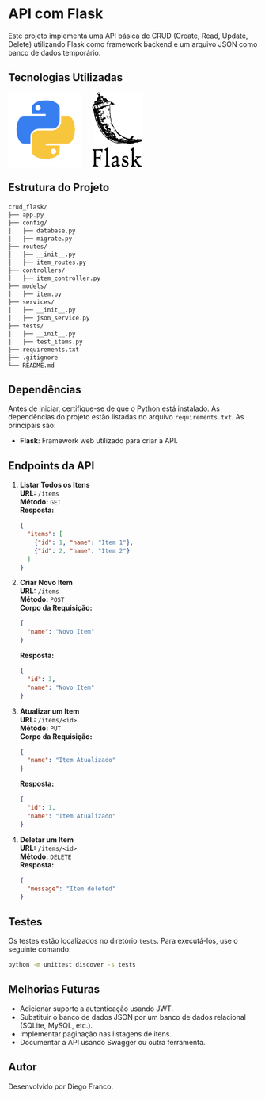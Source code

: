 # API com Flask

Este projeto implementa uma API básica de CRUD (Create, Read, Update, Delete) utilizando Flask como framework backend e um arquivo JSON como banco de dados temporário.

## Tecnologias Utilizadas

<div style="display: flex; flex-direction: row;">
  <div style="margin-right: 20px; display: flex; justify-content: flex-start;">
    <img src="images/python.png" alt="Logo Linguagem" width="150"/>
  </div>
  <div style="margin-right: 20px; display: flex; justify-content: flex-start;">
    <img src="images/flask.png" alt="Logo Linguagem" width="100"/>
  </div>
</div>


## Estrutura do Projeto

```
crud_flask/
├── app.py                   
├── config/                   
│   ├── database.py           
│   ├── migrate.py                
├── routes/                   
│   ├── __init__.py           
│   ├── item_routes.py        
├── controllers/                     
│   ├── item_controller.py  
├── models/                 
│   ├── item.py              
├── services/                 
│   ├── __init__.py           
│   ├── json_service.py       
├── tests/                    
│   ├── __init__.py           
│   ├── test_items.py         
├── requirements.txt          
├── .gitignore                
└── README.md                 
```

## Dependências

Antes de iniciar, certifique-se de que o Python está instalado. As dependências do projeto estão listadas no arquivo `requirements.txt`. As principais são:

- **Flask**: Framework web utilizado para criar a API.

## Endpoints da API

1. **Listar Todos os Itens**  
   **URL:** `/items`  
   **Método:** `GET`  
   **Resposta:**  
   ```json
   {
     "items": [
       {"id": 1, "name": "Item 1"},
       {"id": 2, "name": "Item 2"}
     ]
   }
   ```

2. **Criar Novo Item**  
   **URL:** `/items`  
   **Método:** `POST`  
   **Corpo da Requisição:**  
   ```json
   {
     "name": "Novo Item"
   }
   ```  
   **Resposta:**  
   ```json
   {
     "id": 3,
     "name": "Novo Item"
   }
   ```

3. **Atualizar um Item**  
   **URL:** `/items/<id>`  
   **Método:** `PUT`  
   **Corpo da Requisição:**  
   ```json
   {
     "name": "Item Atualizado"
   }
   ```  
   **Resposta:**  
   ```json
   {
     "id": 1,
     "name": "Item Atualizado"
   }
   ```

4. **Deletar um Item**  
   **URL:** `/items/<id>`  
   **Método:** `DELETE`  
   **Resposta:**  
   ```json
   {
     "message": "Item deleted"
   }
   ```

## Testes

Os testes estão localizados no diretório `tests`. Para executá-los, use o seguinte comando:

```bash
python -m unittest discover -s tests
```

## Melhorias Futuras

- Adicionar suporte a autenticação usando JWT.  
- Substituir o banco de dados JSON por um banco de dados relacional (SQLite, MySQL, etc.).  
- Implementar paginação nas listagens de itens.  
- Documentar a API usando Swagger ou outra ferramenta.

## Autor

Desenvolvido por Diego Franco.

<!-- 
venv\Scripts\activate
deactivate

Notebook Dell
Notebook de alta performance
4500.00
5

Cadeira Gamer
Cadeira ergonômica para gamers
699.99
10

Monitor Ultrawide
Monitor 34" para multitarefa
1299.99
7

Teclado Mecânico
Teclado com switches azuis
349.99
15
 -->
